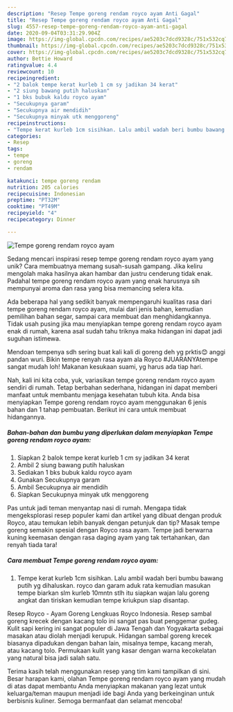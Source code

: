 ```yaml
---
description: "Resep Tempe goreng rendam royco ayam Anti Gagal"
title: "Resep Tempe goreng rendam royco ayam Anti Gagal"
slug: 4557-resep-tempe-goreng-rendam-royco-ayam-anti-gagal
date: 2020-09-04T03:31:29.904Z
image: https://img-global.cpcdn.com/recipes/ae5203c7dcd9328c/751x532cq70/tempe-goreng-rendam-royco-ayam-foto-resep-utama.jpg
thumbnail: https://img-global.cpcdn.com/recipes/ae5203c7dcd9328c/751x532cq70/tempe-goreng-rendam-royco-ayam-foto-resep-utama.jpg
cover: https://img-global.cpcdn.com/recipes/ae5203c7dcd9328c/751x532cq70/tempe-goreng-rendam-royco-ayam-foto-resep-utama.jpg
author: Bettie Howard
ratingvalue: 4.4
reviewcount: 10
recipeingredient:
- "2 balok tempe kerat kurleb 1 cm sy jadikan 34 kerat"
- "2 siung bawang putih haluskan"
- "1 bks bubuk kaldu royco ayam"
- "Secukupnya garam"
- "Secukupnya air mendidih"
- "Secukupnya minyak utk menggoreng"
recipeinstructions:
- "Tempe kerat kurleb 1cm sisihkan. Lalu ambil wadah beri bumbu bawang putih yg dihaluskan. royco dan garam aduk rata kemudian masukan tempe biarkan slm kurleb 10mntn stlh itu siapkan wajan lalu goreng angkat dan tiriskan kemudian tempe kriukpun siap disantap."
categories:
- Resep
tags:
- tempe
- goreng
- rendam

katakunci: tempe goreng rendam 
nutrition: 205 calories
recipecuisine: Indonesian
preptime: "PT32M"
cooktime: "PT49M"
recipeyield: "4"
recipecategory: Dinner

---
```



![Tempe goreng rendam royco ayam](https://img-global.cpcdn.com/recipes/ae5203c7dcd9328c/751x532cq70/tempe-goreng-rendam-royco-ayam-foto-resep-utama.jpg)

Sedang mencari inspirasi resep tempe goreng rendam royco ayam yang unik? Cara membuatnya memang susah-susah gampang. Jika keliru mengolah maka hasilnya akan hambar dan justru cenderung tidak enak. Padahal tempe goreng rendam royco ayam yang enak harusnya sih mempunyai aroma dan rasa yang bisa memancing selera kita.

Ada beberapa hal yang sedikit banyak mempengaruhi kualitas rasa dari tempe goreng rendam royco ayam, mulai dari jenis bahan, kemudian pemilihan bahan segar, sampai cara membuat dan menghidangkannya. Tidak usah pusing jika mau menyiapkan tempe goreng rendam royco ayam enak di rumah, karena asal sudah tahu triknya maka hidangan ini dapat jadi suguhan istimewa.

Mendoan tempenya sdh sering buat kali kali di goreng deh yg prktis😊 anggi pandan wuri. Bikin tempe renyah rasa ayam ala Royco #JUARANYAtempe sangat mudah loh! Makanan kesukaan suami, yg harus ada tiap hari.


Nah, kali ini kita coba, yuk, variasikan tempe goreng rendam royco ayam sendiri di rumah. Tetap berbahan sederhana, hidangan ini dapat memberi manfaat untuk membantu menjaga kesehatan tubuh kita. Anda bisa menyiapkan Tempe goreng rendam royco ayam menggunakan 6 jenis bahan dan 1 tahap pembuatan. Berikut ini cara untuk membuat hidangannya.

<!--inarticleads1-->

##### Bahan-bahan dan bumbu yang diperlukan dalam menyiapkan Tempe goreng rendam royco ayam:

1. Siapkan 2 balok tempe kerat kurleb 1 cm sy jadikan 34 kerat
1. Ambil 2 siung bawang putih haluskan
1. Sediakan 1 bks bubuk kaldu royco ayam
1. Gunakan Secukupnya garam
1. Ambil Secukupnya air mendidih
1. Siapkan Secukupnya minyak utk menggoreng


Pas untuk jadi teman menyantap nasi di rumah. Mengapa tidak mengeksplorasi resep populer kami dan artikel yang dibuat dengan produk Royco, atau temukan lebih banyak dengan petunjuk dan tip? Masak tempe goreng semakin spesial dengan Royco rasa ayam. Tempe jadi berwarna kuning keemasan dengan rasa daging ayam yang tak tertahankan, dan renyah tiada tara! 

<!--inarticleads2-->

##### Cara membuat Tempe goreng rendam royco ayam:

1. Tempe kerat kurleb 1cm sisihkan. Lalu ambil wadah beri bumbu bawang putih yg dihaluskan. royco dan garam aduk rata kemudian masukan tempe biarkan slm kurleb 10mntn stlh itu siapkan wajan lalu goreng angkat dan tiriskan kemudian tempe kriukpun siap disantap.


Resep Royco - Ayam Goreng Lengkuas Royco Indonesia. Resep sambal goreng krecek dengan kacang tolo ini sangat pas buat penggemar gudeg. Kulit sapi kering ini sangat populer di Jawa Tengah dan Yogyakarta sebagai masakan atau diolah menjadi kerupuk. Hidangan sambal goreng krecek biasanya dipadukan dengan bahan lain, misalnya tempe, kacang merah, atau kacang tolo. Permukaan kulit yang kasar dengan warna kecokelatan yang natural bisa jadi salah satu. 

Terima kasih telah menggunakan resep yang tim kami tampilkan di sini. Besar harapan kami, olahan Tempe goreng rendam royco ayam yang mudah di atas dapat membantu Anda menyiapkan makanan yang lezat untuk keluarga/teman maupun menjadi ide bagi Anda yang berkeinginan untuk berbisnis kuliner. Semoga bermanfaat dan selamat mencoba!
